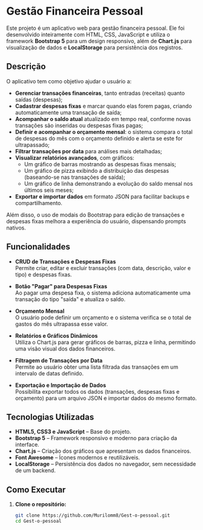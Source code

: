 # Gestão Financeira Pessoal

Este projeto é um aplicativo web para gestão financeira pessoal. Ele foi desenvolvido inteiramente com HTML, CSS, JavaScript e utiliza o framework **Bootstrap 5** para um design responsivo, além de **Chart.js** para visualização de dados e **LocalStorage** para persistência dos registros.

## Descrição

O aplicativo tem como objetivo ajudar o usuário a:
- **Gerenciar transações financeiras**, tanto entradas (receitas) quanto saídas (despesas);
- **Cadastrar despesas fixas** e marcar quando elas forem pagas, criando automaticamente uma transação de saída;
- **Acompanhar o saldo atual** atualizado em tempo real, conforme novas transações são inseridas ou despesas fixas pagas;
- **Definir e acompanhar o orçamento mensal**: o sistema compara o total de despesas do mês com o orçamento definido e alerta se este for ultrapassado;
- **Filtrar transações por data** para análises mais detalhadas;
- **Visualizar relatórios avançados**, com gráficos:
  - Um gráfico de barras mostrando as despesas fixas mensais;
  - Um gráfico de pizza exibindo a distribuição das despesas (baseando-se nas transações de saída);
  - Um gráfico de linha demonstrando a evolução do saldo mensal nos últimos seis meses;
- **Exportar e importar dados** em formato JSON para facilitar backups e compartilhamento.

Além disso, o uso de modais do Bootstrap para edição de transações e despesas fixas melhora a experiência do usuário, dispensando prompts nativos.

## Funcionalidades

- **CRUD de Transações e Despesas Fixas**  
  Permite criar, editar e excluir transações (com data, descrição, valor e tipo) e despesas fixas.
  
- **Botão "Pagar" para Despesas Fixas**  
  Ao pagar uma despesa fixa, o sistema adiciona automaticamente uma transação do tipo "saída" e atualiza o saldo.
  
- **Orçamento Mensal**  
  O usuário pode definir um orçamento e o sistema verifica se o total de gastos do mês ultrapassa esse valor.
  
- **Relatórios e Gráficos Dinâmicos**  
  Utiliza o Chart.js para gerar gráficos de barras, pizza e linha, permitindo uma visão visual dos dados financeiros.
  
- **Filtragem de Transações por Data**  
  Permite ao usuário obter uma lista filtrada das transações em um intervalo de datas definido.
  
- **Exportação e Importação de Dados**  
  Possibilita exportar todos os dados (transações, despesas fixas e orçamento) para um arquivo JSON e importar dados do mesmo formato.

## Tecnologias Utilizadas

- **HTML5, CSS3 e JavaScript** – Base do projeto.
- **Bootstrap 5** – Framework responsivo e moderno para criação da interface.
- **Chart.js** – Criação dos gráficos que apresentam os dados financeiros.
- **Font Awesome** – Ícones modernos e reutilizáveis.
- **LocalStorage** – Persistência dos dados no navegador, sem necessidade de um backend.

## Como Executar

1. **Clone o repositório:**

   ```bash
   git clone https://github.com/Murilomm8/Gest-o-pessoal.git
   cd Gest-o-pessoal
